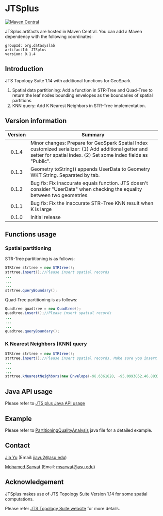 # JTSplus
[![Maven Central](https://maven-badges.herokuapp.com/maven-central/org.datasyslab/JTSplus/badge.svg)](https://maven-badges.herokuapp.com/maven-central/org.datasyslab/JTSplus)

JTSplus artifacts are hosted in Maven Central. You can add a Maven dependency with the following coordinates:

```
groupId: org.datasyslab
artifactId: JTSplus
version: 0.1.4
```
## Introduction
JTS Topology Suite 1.14 with additional functions for GeoSpark

1. Spatial data partitioning: Add a function in STR-Tree and Quad-Tree to return the leaf nodes bounding envelopes as the boundaries of spatial partitions. 
2. KNN query: Add K Nearest Neighbors in STR-Tree implementation. 


##  Version information


|      Version     	| Summary                                                                                                                                                                                                               	|
|:----------------:	|-----------------------------------------------------------------------------------------------------------------------------------------------------------------------------------------------------------------------	|
| 0.1.4| Minor changes: Prepare for GeoSpark Spatial Index customized serializer: (1) Add additional getter and setter for spatial index. (2) Set some index fields as "Public". |
| 0.1.3| Geometry toString() appends UserData to Geometry WKT String. Separated by tab.|
| 0.1.2| Bug fix: Fix inaccurate equals function. JTS doesn't consider "UserData" when checking the equality between two geometries|
| 0.1.1| Bug fix: Fix the inaccurate STR-Tree KNN result when K is large |
| 0.1.0| Initial release|

## Functions usage

### Spatial partitioning
STR-Tree partitioning is as follows:

```java
STRtree strtree = new STRtree();
strtree.insert();//Please insert spatial records
...
...
...
strtree.queryBoundary();
```

Quad-Tree partitioning is as follows:

```java
Quadtree quadtree = new Quadtree();
quadtree.insert();//Please insert spatial records
...
...
...
quadtree.queryBoundary();
```
### K Nearest Neighbors (KNN) query

```java
STRtree strtree = new STRtree();
strtree.insert();//Please insert spatial records. Make sure you insert Geometry type object (instead of Envelope or others)
...
...
...
strtree.kNearestNeighbors(new Envelope(-98.6361828, -95.0993852,46.88333326666667,48.392923),fact.toGeometry(new Envelope(-98.6361828, -95.0993852,46.88333326666667,48.392923)),new GeometryItemDistance(), 10);
```
## Java API usage
Please refer to [JTS plus Java API usage](http://www.public.asu.edu/~jiayu2/jtsplus/javadoc/index.html)

## Example

Please refer to [PartitioningQualityAnalysis](https://github.com/jiayuasu/JTSplus/blob/master/src/main/java/org/datasyslab/jts/utils/PartitioningQualityAnalysis.java) java file for a detailed example.

## Contact
[Jia Yu](http://www.public.asu.edu/~jiayu2/) (Email: jiayu2@asu.edu)

[Mohamed Sarwat](http://faculty.engineering.asu.edu/sarwat/) (Email: msarwat@asu.edu)
## Acknowledgement

JTSplus makes use of JTS Topology Suite Version 1.14 for some spatial computations.

Please refer [JTS Topology Suite website](http://tsusiatsoftware.net/jts/main.html) for more details.
